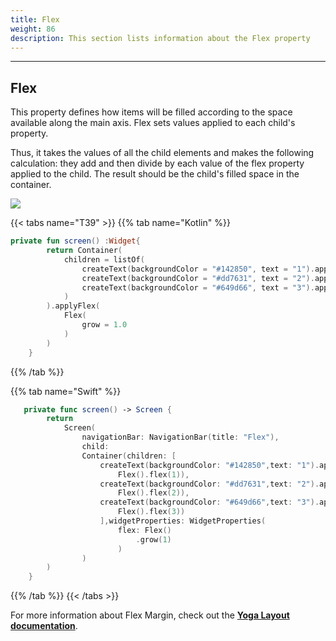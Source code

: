 ```yaml
---
title: Flex
weight: 86
description: This section lists information about the Flex property
---
```


---

## Flex

This property defines how items will be filled according to the space available along the main axis. Flex sets values ​​applied to each child's property. 

Thus, it takes the values ​​of all the child elements and makes the following calculation: they add and then divide by each value of the flex property applied to the child. The result should be the child's filled space in the container.

![](/docs-beagle/captura-de-tela-2020-06-05-a-s-16.53.38.png)

{{< tabs name="T39" >}}
{{% tab name="Kotlin" %}}

```kotlin
private fun screen() :Widget{
        return Container(
            children = listOf(
                createText(backgroundColor = "#142850", text = "1").applyFlex(Flex(flex = 1.0)),
                createText(backgroundColor = "#dd7631", text = "2").applyFlex(Flex(flex = 2.0)),
                createText(backgroundColor = "#649d66", text = "3").applyFlex(Flex(flex = 3.0))
            )
        ).applyFlex(
            Flex(
                grow = 1.0
            )
        )
    }
```

{{% /tab %}}

{{% tab name="Swift" %}}
```swift
   private func screen() -> Screen {
        return
            Screen(
                navigationBar: NavigationBar(title: "Flex"),
                child:
                Container(children: [
                    createText(backgroundColor: "#142850",text: "1").applyFlex(
                        Flex().flex(1)),
                    createText(backgroundColor: "#dd7631",text: "2").applyFlex(
                        Flex().flex(2)),
                    createText(backgroundColor: "#649d66",text: "3").applyFlex(
                        Flex().flex(3))
                    ],widgetProperties: WidgetProperties(
                        flex: Flex()
                            .grow(1)
                        )
                )
        )
    }
```
{{% /tab %}}
{{< /tabs >}}

For more information about Flex Margin, check out the [**Yoga Layout documentation**](https://yogalayout.com/docs/flex/).
